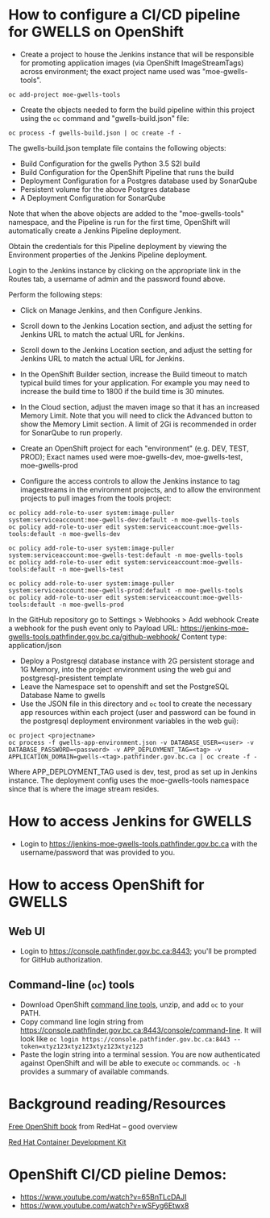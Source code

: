 # How to configure a CI/CD pipeline for GWELLS on OpenShift

- Create a project to house the Jenkins instance that will be responsible for promoting application images (via OpenShift ImageStreamTags) across environment; the exact project name used was "moe-gwells-tools".

```
oc add-project moe-gwells-tools
```
- Create the objects needed to form the build pipeline within this project using the ```oc``` command and "gwells-build.json" file:

```
oc process -f gwells-build.json | oc create -f -
```

The gwells-build.json template file contains the following objects:

- Build Configuration for the gwells Python 3.5 S2I build
- Build Configuration for the OpenShift Pipeline that runs the build
- Deployment Configuration for a Postgres database used by SonarQube
- Persistent volume for the above Postgres database
- A Deployment Configuration for SonarQube

Note that when the above objects are added to the "moe-gwells-tools" namespace, and the Pipeline is run for the first time, OpenShift will automatically create a Jenkins Pipeline deployment.

Obtain the credentials for this Pipeline deployment by viewing the Environment properties of the Jenkins Pipeline deployment.

Login to the Jenkins instance by clicking on the appropriate link in the Routes tab, a username of admin and the password found above.

Perform the following steps:

- Click on Manage Jenkins, and then Configure Jenkins.  
- Scroll down to the Jenkins Location section, and adjust the setting for Jenkins URL to match the actual URL for Jenkins.
- Scroll down to the Jenkins Location section, and adjust the setting for Jenkins URL to match the actual URL for Jenkins.

- In the OpenShift Builder section, increase the Build timeout to match typical build times for your application.  For example you may need to increase the build time to 1800 if the build time is 30 minutes.

- In the Cloud section, adjust the maven image so that it has an increased Memory Limit.  Note that you will need to click the Advanced button to show the Memory Limit section.  A limit of 2Gi is recommended in order for SonarQube to run properly.

- Create an OpenShift project for each "environment" (e.g. DEV, TEST, PROD); Exact names used were moe-gwells-dev, moe-gwells-test, moe-gwells-prod
- Configure the access controls to allow the Jenkins instance to tag imagestreams in the environment projects, and to allow the environment projects to pull images from the tools project:
 
```
oc policy add-role-to-user system:image-puller system:serviceaccount:moe-gwells-dev:default -n moe-gwells-tools
oc policy add-role-to-user edit system:serviceaccount:moe-gwells-tools:default -n moe-gwells-dev

oc policy add-role-to-user system:image-puller system:serviceaccount:moe-gwells-test:default -n moe-gwells-tools
oc policy add-role-to-user edit system:serviceaccount:moe-gwells-tools:default -n moe-gwells-test

oc policy add-role-to-user system:image-puller system:serviceaccount:moe-gwells-prod:default -n moe-gwells-tools
oc policy add-role-to-user edit system:serviceaccount:moe-gwells-tools:default -n moe-gwells-prod
```


In the GitHub repository go to Settings > Webhooks > Add webhook
Create a webhook for the push event only to Payload URL:  https://jenkins-moe-gwells-tools.pathfinder.gov.bc.ca/github-webhook/
Content type: application/json

 
- Deploy a Postgresql database instance with 2G persistent storage and 1G Memory, into the project environment using the web gui and postgresql-presistent template
- Leave the Namespace set to openshift and set the PostgreSQL Database Name to gwells
- Use the JSON file in this directory  and `oc` tool to create the necessary app resources within each project (user and password can be found in the postgresql deployment environment variables in the web gui):

```
oc project <projectname>
oc process -f gwells-app-environment.json -v DATABASE_USER=<user> -v DATABASE_PASSWORD=<password> -v APP_DEPLOYMENT_TAG=<tag> -v APPLICATION_DOMAIN=gwells-<tag>.pathfinder.gov.bc.ca | oc create -f -
```

Where APP_DEPLOYMENT_TAG used is dev, test, prod as set up in Jenkins instance.
The deployment config uses the moe-gwells-tools namespace since that is where the image stream resides.


# How to access Jenkins for GWELLS

- Login to https://jenkins-moe-gwells-tools.pathfinder.gov.bc.ca with the username/password that was provided to you.

# How to access OpenShift for GWELLS

## Web UI
- Login to https://console.pathfinder.gov.bc.ca:8443; you'll be prompted for GitHub authorization.

## Command-line (```oc```) tools
- Download OpenShift [command line tools](https://github.com/openshift/origin/releases/download/v1.2.1/openshift-origin-client-tools-v1.2.1-5e723f6-mac.zip), unzip, and add ```oc``` to your PATH.  
- Copy command line login string from https://console.pathfinder.gov.bc.ca:8443/console/command-line.  It will look like ```oc login https://console.pathfinder.gov.bc.ca:8443 --token=xtyz123xtyz123xtyz123xtyz123```
- Paste the login string into a terminal session.  You are now authenticated against OpenShift and will be able to execute ```oc``` commands. ```oc -h``` provides a summary of available commands.



# Background reading/Resources

[Free OpenShift book](https://www.openshift.com/promotions/for-developers.html) from RedHat – good overview

[Red Hat Container Development Kit](http://developers.redhat.com/products/cdk/overview/)

# OpenShift CI/CD pieline Demos:

- https://www.youtube.com/watch?v=65BnTLcDAJI
- https://www.youtube.com/watch?v=wSFyg6Etwx8


  

   
